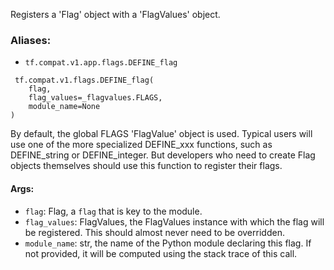 Registers a 'Flag' object with a 'FlagValues' object.
### Aliases:
- `tf.compat.v1.app.flags.DEFINE_flag`

```
 tf.compat.v1.flags.DEFINE_flag(
    flag,
    flag_values=_flagvalues.FLAGS,
    module_name=None
)
```
By default, the global FLAGS 'FlagValue' object is used.
Typical users will use one of the more specialized DEFINE_xxx functions, such as DEFINE_string or DEFINE_integer. But developers who need to create Flag objects themselves should use this function to register their flags.
#### Args:
- `flag`: Flag, a `flag` that is key to the module.
- `flag_values`: FlagValues, the FlagValues instance with which the flag will be registered. This should almost never need to be overridden.
- `module_name`: str, the name of the Python module declaring this flag. If not provided, it will be computed using the stack trace of this call.
